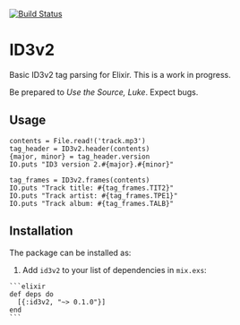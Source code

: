 [![Build Status](https://travis-ci.org/Cheezmeister/elixir-id3v2.svg?branch=master)](https://travis-ci.org/Cheezmeister/elixir-id3v2)

# ID3v2

Basic ID3v2 tag parsing for Elixir. This is a work in progress. 

Be prepared to *Use the Source, Luke*. Expect bugs.

## Usage

    contents = File.read!('track.mp3')
    tag_header = ID3v2.header(contents)
    {major, minor} = tag_header.version
    IO.puts "ID3 version 2.#{major}.#{minor}"

    tag_frames = ID3v2.frames(contents)
    IO.puts "Track title: #{tag_frames.TIT2}"
    IO.puts "Track artist: #{tag_frames.TPE1}"
    IO.puts "Track album: #{tag_frames.TALB}"

## Installation

The package can be installed as:

  1. Add `id3v2` to your list of dependencies in `mix.exs`:

    ```elixir
    def deps do
      [{:id3v2, "~> 0.1.0"}]
    end
    ```


